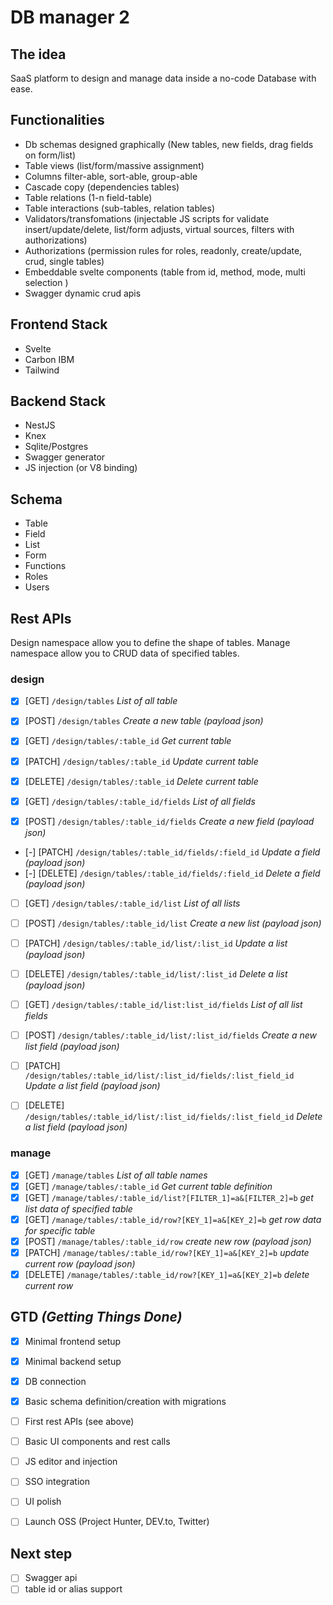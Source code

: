 # DB manager 2

## The idea 
SaaS platform to design and manage data inside a no-code Database with ease.

## Functionalities
- Db schemas designed graphically (New tables, new fields, drag fields on form/list)
- Table views (list/form/massive assignment)
- Columns filter-able, sort-able, group-able
- Cascade copy (dependencies tables)
- Table relations (1-n field-table)
- Table interactions (sub-tables, relation tables)
- Validators/transfomations (injectable JS scripts for validate insert/update/delete, list/form adjusts, virtual sources, filters with authorizations)
- Authorizations (permission rules for roles, readonly, create/update, crud, single tables)
- Embeddable svelte components (table from id, method, mode, multi selection )
- Swagger dynamic crud apis

## Frontend Stack
- Svelte
- Carbon IBM
- Tailwind

## Backend Stack
- NestJS
- Knex
- Sqlite/Postgres
- Swagger generator
- JS injection (or V8 binding) 

## Schema
- Table
- Field
- List
- Form
- Functions
- Roles
- Users

## Rest APIs
Design namespace allow you to define the shape of tables.
Manage namespace allow you to CRUD data of specified tables.
### design
-  [x] [GET]    `/design/tables` _List of all table_
-  [x] [POST]   `/design/tables` _Create a new table (payload json)_
-  [x] [GET]    `/design/tables/:table_id` _Get current table_
-  [x] [PATCH]  `/design/tables/:table_id` _Update current table_
-  [x] [DELETE] `/design/tables/:table_id` _Delete current table_

-  [x] [GET]    `/design/tables/:table_id/fields` _List of all fields_
-  [x] [POST]   `/design/tables/:table_id/fields` _Create a new field (payload json)_
-  [-] [PATCH]  `/design/tables/:table_id/fields/:field_id` _Update a field (payload json)_
-  [-] [DELETE] `/design/tables/:table_id/fields/:field_id` _Delete a field (payload json)_

-  [ ] [GET]    `/design/tables/:table_id/list` _List of all lists_
-  [ ] [POST]   `/design/tables/:table_id/list` _Create a new list (payload json)_
-  [ ] [PATCH]  `/design/tables/:table_id/list/:list_id` _Update a list (payload json)_
-  [ ] [DELETE] `/design/tables/:table_id/list/:list_id` _Delete a list (payload json)_


-  [ ] [GET]    `/design/tables/:table_id/list:list_id/fields` _List of all list fields_
-  [ ] [POST]   `/design/tables/:table_id/list/:list_id/fields` _Create a new list field (payload json)_
-  [ ] [PATCH]  `/design/tables/:table_id/list/:list_id/fields/:list_field_id` _Update a list field (payload json)_
-  [ ] [DELETE] `/design/tables/:table_id/list/:list_id/fields/:list_field_id` _Delete a list field (payload json)_

### manage
-  [x] [GET]    `/manage/tables` _List of all table names_
-  [x] [GET]    `/manage/tables/:table_id` _Get current table definition_
-  [x] [GET]    `/manage/tables/:table_id/list?[FILTER_1]=a&[FILTER_2]=b` _get list data of specified table_ 
-  [x] [GET]    `/manage/tables/:table_id/row?[KEY_1]=a&[KEY_2]=b` _get row data for specific table_
-  [x] [POST]   `/manage/tables/:table_id/row` _create new row (payload json)_
-  [x] [PATCH]  `/manage/tables/:table_id/row?[KEY_1]=a&[KEY_2]=b` _update current row (payload json)_
-  [x] [DELETE] `/manage/tables/:table_id/row?[KEY_1]=a&[KEY_2]=b` _delete current row_

## GTD _(Getting Things Done)_
- [x] Minimal frontend setup
- [x] Minimal backend setup
- [x] DB connection
- [x] Basic schema definition/creation with migrations
- [ ] First rest APIs (see above)
- [ ] Basic UI components and rest calls
- [ ] JS editor and injection
- [ ] SSO integration
- [ ] UI polish
- [ ] Launch OSS (Project Hunter, DEV.to, Twitter)


## Next step
- [ ] Swagger api
- [ ] table id or alias support
